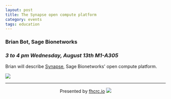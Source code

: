 ```yaml
---
layout: post
title: The Synapse open compute platform
category: events
tags: education
---
```


### Brian Bot, Sage Bionetworks
### *3 to 4 pm Wednesday, August 13th M1-A305*

Brian will describe [Synapse](https://www.synapse.org/#), Sage Bionetworks' open compute platform.

![](https://s3.amazonaws.com/uploads.hipchat.com/115645/855632/pL3mlyOCOIu7hDq/nbt.2555-F2.jpg)


---

<div style="text-align:center">
Presented by <a href="http://fhcrc.io">fhcrc.io</a>

<img src="http://fhcrc.io/public/logo-50px.png" style="margin-left: auto; margin-right: auto;"/>
</div>
